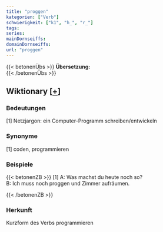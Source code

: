 ```yaml
---
title: "proggen"
kategorien: ["Verb"]
schwierigkeit: ["k1", "h_", "r_"]
tags:
series:
mainDornseiffs:
domainDornseiffs:
url: "proggen"
---
```


{{< betonenÜbs >}}
**Übersetzung:**  
{{< /betonenÜbs >}}

## Wiktionary [[+](https://de.wiktionary.org/wiki/proggen)]

### Bedeutungen
[1] Netzjargon: ein Computer-Programm schreiben/entwickeln  

### Synonyme
[1] coden, programmieren  

### Beispiele
{{< betonenZB >}}
[1] A: Was machst du heute noch so?  
B: Ich muss noch proggen und Zimmer aufräumen.  

{{< /betonenZB >}}
### Herkunft
Kurzform des Verbs programmieren  


